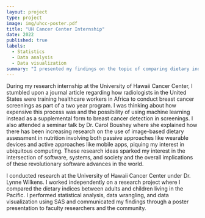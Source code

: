 ```yaml
---
layout: project
type: project
image: img/uhcc-poster.pdf
title: "UH Cancer Center Internship"
date: 2022
published: true
labels:
  - Statistics
  - Data analysis
  - Data visualization
summary: "I presented my findings on the topic of comparing dietary indicies among adults and children in the Pacific"
---
```


During my research internship at the University of Hawaii Cancer Center, I stumbled upon a journal article regarding how radiologists in the United States were training healthcare workers in Africa to conduct breast cancer screenings as part of a two year program. I was thinking about how expensive this process was and the possibility of using machine learning instead as a supplemental form to breast cancer detection in screenings. I also attended a seminar talk by Dr. Carol Boushey where she explained how there has been increasing research on the use of image-based dietary assessment in nutrition involving both passive approaches like wearable devices and active approaches like mobile apps, piquing my interest in ubiquitous computing. These research ideas sparked my interest in the intersection of software, systems, and society and the overall implications of these revolutionary software advances in the world.

I conducted research at the University of Hawaii Cancer Center under Dr. Lynne Wilkens. I worked independently on a research project where I compared the dietary indices between adults and children living in the Pacific. I performed statistical analysis, data wrangling, and data visualization using SAS and communicated my findings through a poster presentation to faculty researchers and the community. 
